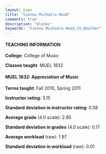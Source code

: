 ```yaml
---
layout: page
title: "Sienna Michaela Wood" 
comments: true
description: "blanks"
keywords: "Sienna Michaela Wood,CU,Boulder"
---
```

<head>
<script src="https://ajax.googleapis.com/ajax/libs/jquery/2.1.3/jquery.min.js"></script>
<script src="https://dl.dropboxusercontent.com/s/pc42nxpaw1ea4o9/highcharts.js?dl=0"></script>
<!-- <script src="../assets/js/highcharts.js"></script> -->
<style type="text/css">@font-face {
	font-family: "Bebas Neue";
	src: url(https://www.filehosting.org/file/details/544349/BebasNeue Regular.otf) format("opentype");
	}
	h1.Bebas { 
		font-family: "Bebas Neue", Verdana, Tahoma;
	}
</style>
</head>
	   
#### TEACHING INFORMATION

**College**: College of Music

**Classes taught**: MUEL 1832

#### MUEL 1832: Appreciation of Music

**Terms taught**: Fall 2010, Spring 2011

**Instructor rating**: 3.15

**Standard deviation in instructor rating**: 0.58

**Average grade** (4.0 scale): 2.95

**Standard deviation in grades** (4.0 scale): 0.17

**Average workload** (raw): 1.97

**Standard deviation in workload** (raw): 0.01

